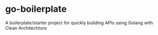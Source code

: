 # go-boilerplate
A boilerplate/starter project for quickly building APIs using Golang with Clean Architechture
